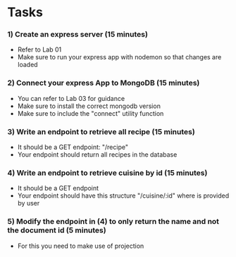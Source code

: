 # Tasks
### 1) Create an express server (15 minutes)
- Refer to Lab 01
- Make sure to run your express app with nodemon so that changes are loaded
### 2) Connect your express App to MongoDB (15 minutes)
- You can refer to Lab 03 for guidance
- Make sure to install the correct mongodb version
- Make sure to include the "connect" utility function
### 3) Write an endpoint to retrieve all recipe (15 minutes)
- It should be a GET endpoint: "/recipe"
- Your endpoint should return all recipes in the database
### 4) Write an endpoint to retrieve cuisine by id (15 minutes)
- It should be a GET endpoint
- Your endpoint should have this structure "/cuisine/:id" where <id> is provided by user
### 5) Modify the endpoint in (4) to only return the name and not the document id (5 minutes)
- For this you need to make use of projection
